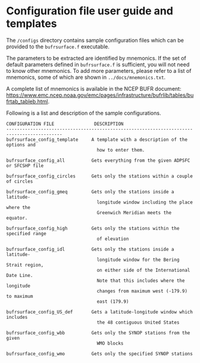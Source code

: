 # Configuration file user guide and templates

The `/configs` directory contains sample configuration files which can
be provided to the `bufrsurface.f` executable.

The parameters to be extracted are identified by mnemonics.  If the set of
default parameters defined in `bufrsurface.f` is sufficient, you will not
need to know other mnemonics.  To add more parameters, please refer
to a list of mnemonics, some of which are shown in `../docs/mnemonics.txt`.  

A complete list of mnemonics is available in the NCEP BUFR document:
https://www.emc.ncep.noaa.gov/emc/pages/infrastructure/bufrlib/tables/bufrtab_tableb.html.

Following is a list and description of the sample configurations.
```
CONFIGURATION FILE               DESCRIPTION
-------------------------------------------------------------------------------------------
bufrsurface_config_template     A template with a description of the options and
                                  how to enter them.

bufrsurface_config_all          Gets everything from the given ADPSFC or SFCSHP file

bufrsurface_config_circles      Gets only the stations within a couple of circles

bufrsurface_config_gmeq         Gets only the stations inside a latitude-
                                  longitude window including the place where the
                                  Greenwich Meridian meets the equator.

bufrsurface_config_high         Gets only the stations within the specified range
                                  of elevation

bufrsurface_config_idl          Gets only the stations inside a latitude-
                                  longitude window for the Bering Strait region,
                                  on either side of the International Date Line.
                                  Note that this includes where the longitude
                                  changes from maximum west (-179.9) to maximum
                                  east (179.9)

bufrsurface_config_US_def       Gets a latitude-longitude window which includes
                                  the 48 contiguous United States

bufrsurface_config_wbb          Gets only the SYNOP stations from the given
                                  WMO blocks

bufrsurface_config_wmo          Gets only the specified SYNOP stations
```
